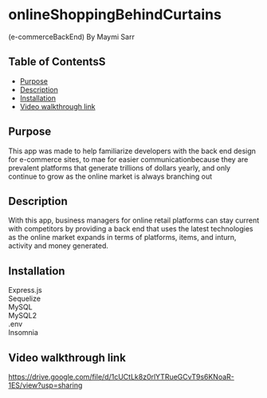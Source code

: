 # onlineShoppingBehindCurtains 
(e-commerceBackEnd)
By Maymi Sarr


## Table of ContentsS
- [Purpose](#title)
- [Description](#description)
- [Installation](#installation)
- [Video walkthrough link](#link)




## Purpose
This app was made to help familiarize developers with the back end design for e-commerce sites,  to mae for easier communicationbecause they are prevalent platforms that generate trillions of dollars yearly, and only continue to grow as the online market is always branching out


## Description
With this app, business managers for online retail platforms can stay current with competitors by providing a back end that uses the latest technologies as the online market expands in terms of platforms, items, and inturn, activity and money generated.







## Installation
<div>Express.js</div>
<div>Sequelize</div>
<div>MySQL</div>
<div>MySQL2</div>
<div>.env</div>
<div>Insomnia</div>



## Video walkthrough link
https://drive.google.com/file/d/1cUCtLk8z0rlYTRueGCvT9s6KNoaR-1ES/view?usp=sharing








